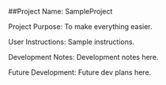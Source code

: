 ##Project Name: SampleProject

Project Purpose: To make everything easier.

User Instructions: Sample instructions.

Development Notes: Development notes here.

Future Development: Future dev plans here.